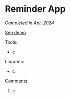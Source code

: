 <image src="">

# Reminder App

_Completed in Apr, 2024_

[See demo]()

Tools:

- c

Libraries:

- c

Comments:

1. c

